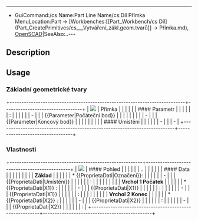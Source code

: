 ---
- GuiCommand:/cs   Name:Part Line   Name/cs:Díl Přímka   MenuLocation:Part → [Workbenches:[[Part_Workbench/cs   Díl](Part_CreatePrimitives/cs___Vytváření_zákl.geom.tvarů]] → Přímka.md), [OpenSCAD](OpenSCAD_Workbench/cs.md)|SeeAlso:..---


</div>

## Description

## Usage

### Základní geometrické tvary 

+--------------------------------------------------------------------------+---------------------------------+
| ![](images/PartLinePrimitivesOptions_it.png ) | Přímka                          |
|                                                                          |                                 |
|                                                                          | #### Parametr                   |
|                                                                          |                                 |
|                                                                          | :                               |
|                                                                          |                                 |
|                                                                          | -                |
|                                                                          |     {{Parameter|Počáteční bod}} |
|                                                                          |                              |
|                                                                          |                                 |
|                                                                          | -                |
|                                                                          |     {{Parameter|Koncový bod}}   |
|                                                                          |                              |
|                                                                          |                                 |
|                                                                          | #### Umístění                   |
|                                                                          |                                 |
|                                                                          | -                               |
|                                                                          | -                               |
+--------------------------------------------------------------------------+---------------------------------+


<div class="mw-translate-fuzzy">

### Vlastnosti

+--------------------------------------------------------+----------------------------------------------+
| ![](images/PartLineProperty_it.png ) | #### Pohled                                  |
|                                                        |                                              |
|                                                        | ..                                           |
|                                                        |                                              |
|                                                        | #### Data                                    |
|                                                        |                                              |
|                                                        |                               |
|                                                        | **Základ**                               |
|                                                        |                                           |
|                                                        | \* {{ProprietaDati|Označení}}: |
|                                                        |                                              |
|                                                        | -                             |
|                                                        |     {{ProprietaDati|Umístění}}               |
|                                                        |                                           |
|                                                        |     :                                        |
|                                                        |                                              |
|                                                        |                               |
|                                                        | **Vrchol 1 Počátek**                     |
|                                                        |                                           |
|                                                        | \* {{ProprietaDati|X1}} :      |
|                                                        |                                              |
|                                                        | -                             |
|                                                        |     {{ProprietaDati|X1}}                     |
|                                                        |                                           |
|                                                        |     :                                        |
|                                                        |                                              |
|                                                        | -                             |
|                                                        |     {{ProprietaDati|X1}}                     |
|                                                        |                                           |
|                                                        |     :                                        |
|                                                        |                                              |
|                                                        |                               |
|                                                        | **Vrchol 2 Konec**                       |
|                                                        |                                           |
|                                                        | \* {{ProprietaDati|X2}} :      |
|                                                        |                                              |
|                                                        | -                             |
|                                                        |     {{ProprietaDati|X2}}                     |
|                                                        |                                           |
|                                                        |     :                                        |
|                                                        |                                              |
|                                                        | -                             |
|                                                        |     {{ProprietaDati|X2}}                     |
|                                                        |                                           |
|                                                        |     :                                        |
+--------------------------------------------------------+----------------------------------------------+





</div>





 
